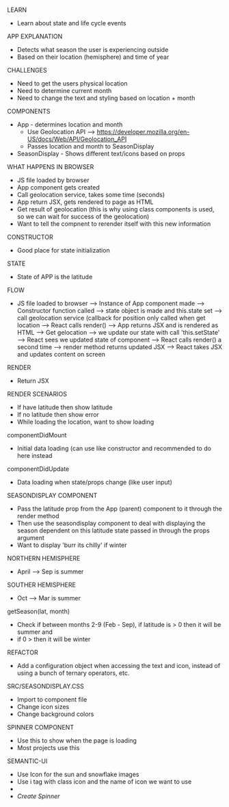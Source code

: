 LEARN
- Learn about state and life cycle events

APP EXPLANATION
- Detects what season the user is experiencing outside
- Based on their location (hemisphere) and time of year

CHALLENGES
- Need to get the users physical location
- Need to determine current month
- Need to change the text and styling based on location + month

COMPONENTS
- App - determines location and month
    - Use Geolocation API --> https://developer.mozilla.org/en-US/docs/Web/API/Geolocation_API
    - Passes location and month to SeasonDisplay
- SeasonDisplay - Shows different text/icons based on props

WHAT HAPPENS IN BROWSER
- JS file loaded by browser
- App component gets created
- Call geolocation service, takes some time (seconds)
- App return JSX, gets rendered to page as HTML
- Get result of geolocation (this is why using class components is used, so we can wait for success of the geolocation)
- Want to tell the compnent to rerender itself with this new information

CONSTRUCTOR 
- Good place for state initialization

STATE
- State of APP is the latitude

FLOW
- JS file loaded to browser --> Instance of App component made --> Constructor function called --> state object is made and this.state set --> call geolocation service (callback for position only called when get location --> React calls render() --> App returns JSX and is rendered as HTML --> Get gelocation --> we update our state with call 'this.setState' --> React sees we updated state of component --> React calls render() a second time --> render method returns updated JSX --> React takes JSX and updates content on screen

RENDER
- Return JSX

RENDER SCENARIOS
- If have latitude then show latitude
- If no latitude then show error
- While loading the location, want to show loading

componentDidMount
- Initial data loading (can use like constructor and recommended to do here instead

componentDidUpdate
- Data loading when state/props change (like user input)

SEASONDISPLAY COMPONENT
- Pass the latitude prop from the App (parent) component to it through the render method
- Then use the seasondisplay component to deal with displaying the season dependent on this latitude state passed in through the props argument
- Want to display 'burr its chilly' if winter

NORTHERN HEMISPHERE
- April --> Sep is summer

SOUTHER HEMISPHERE
- Oct --> Mar is summer

getSeason(lat, month)
- Check if between months 2-9 (Feb - Sep), if latitude is  > 0 then it will be summer and
- if 0 > then it will be winter

REFACTOR
- Add a configuration object when accessing the text and icon, instead of using a bunch of ternary operators, etc.

SRC/SEASONDISPLAY.CSS
- Import to component file
- Change icon sizes
- Change background colors

SPINNER COMPONENT
- Use this to show when the page is loading
- Most projects use this

SEMANTIC-UI
- Use Icon for the sun and snowflake images
- Use i tag with class icon and the name of icon we want to use
- <i class='icon iconname'>
- Create Spinner